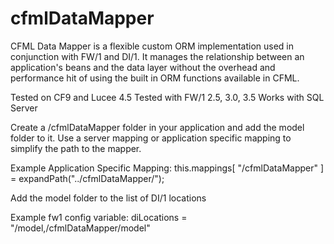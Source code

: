 # cfmlDataMapper

CFML Data Mapper is a flexible custom ORM implementation used in conjunction with FW/1 and DI/1. It manages the relationship between an application's beans and the data layer without the overhead and performance hit of using the built in ORM functions available in CFML.

Tested on CF9 and Lucee 4.5
Tested with FW/1 2.5, 3.0, 3.5
Works with SQL Server

Create a /cfmlDataMapper folder in your application and add the model folder to it. Use a server mapping or application specific mapping to simplify the path to the mapper.

Example Application Specific Mapping:
this.mappings[ "/cfmlDataMapper" ] = expandPath("../cfmlDataMapper/");

Add the model folder to the list of DI/1 locations

Example fw1 config variable:
diLocations = "/model,/cfmlDataMapper/model"
